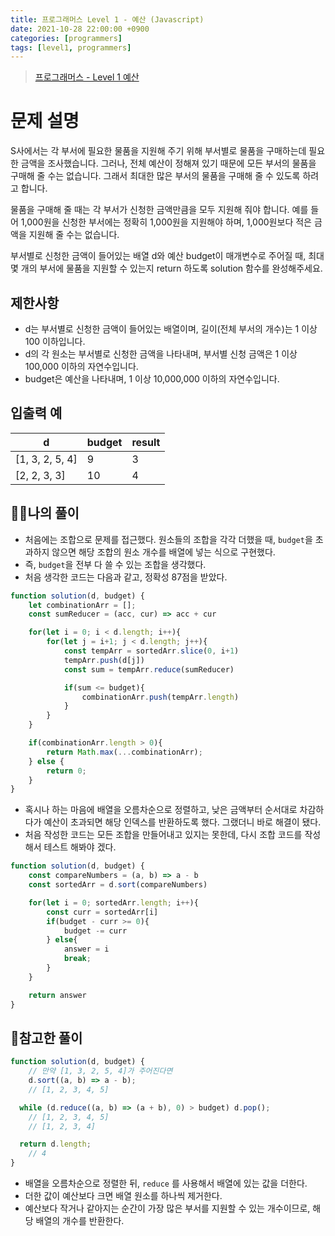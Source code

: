 ```yaml
---
title: 프로그래머스 Level 1 - 예산 (Javascript)
date: 2021-10-28 22:00:00 +0900
categories: [programmers]
tags: [level1, programmers]
---
```

> [프로그래머스 - Level 1 예산](https://programmers.co.kr/learn/courses/30/lessons/12939)

# 문제 설명

S사에서는 각 부서에 필요한 물품을 지원해 주기 위해 부서별로 물품을 구매하는데 필요한 금액을 조사했습니다. 그러나, 전체 예산이 정해져 있기 때문에 모든 부서의 물품을 구매해 줄 수는 없습니다. 그래서 최대한 많은 부서의 물품을 구매해 줄 수 있도록 하려고 합니다.

물품을 구매해 줄 때는 각 부서가 신청한 금액만큼을 모두 지원해 줘야 합니다. 예를 들어 1,000원을 신청한 부서에는 정확히 1,000원을 지원해야 하며, 1,000원보다 적은 금액을 지원해 줄 수는 없습니다.

부서별로 신청한 금액이 들어있는 배열 d와 예산 budget이 매개변수로 주어질 때, 최대 몇 개의 부서에 물품을 지원할 수 있는지 return 하도록 solution 함수를 완성해주세요.

## 제한사항

- d는 부서별로 신청한 금액이 들어있는 배열이며, 길이(전체 부서의 개수)는 1 이상 100 이하입니다.
- d의 각 원소는 부서별로 신청한 금액을 나타내며, 부서별 신청 금액은 1 이상 100,000 이하의 자연수입니다.
- budget은 예산을 나타내며, 1 이상 10,000,000 이하의 자연수입니다.

## 입출력 예

|d|budget|result|
|---|---|---|
|[1, 3, 2, 5, 4]|9|3|
|[2, 2, 3, 3]|10|4|

## 🙋‍♂️나의 풀이

- 처음에는 조합으로 문제를 접근했다. 원소들의 조합을 각각 더했을 때, `budget`을 초과하지 않으면 해당 조합의 원소 개수를 배열에 넣는 식으로 구현했다.
- 즉, `budget`을 전부 다 쓸 수 있는 조합을 생각했다.
- 처음 생각한 코드는 다음과 같고, 정확성 87점을 받았다.

```javascript
function solution(d, budget) {
    let combinationArr = [];
    const sumReducer = (acc, cur) => acc + cur

    for(let i = 0; i < d.length; i++){
        for(let j = i+1; j < d.length; j++){
            const tempArr = sortedArr.slice(0, i+1)
            tempArr.push(d[j])
            const sum = tempArr.reduce(sumReducer)

            if(sum <= budget){
                combinationArr.push(tempArr.length)
            }
        }
    }

    if(combinationArr.length > 0){
        return Math.max(...combinationArr);        
    } else {
        return 0;
    }
}
```

- 혹시나 하는 마음에 배열을 오름차순으로 정렬하고, 낮은 금액부터 순서대로 차감하다가 예산이 초과되면 해당 인덱스를 반환하도록 했다. 그랬더니 바로 해결이 됐다.
- 처음 작성한 코드는 모든 조합을 만들어내고 있지는 못한데, 다시 조합 코드를 작성해서 테스트 해봐야 겠다.

```javascript
function solution(d, budget) {
    const compareNumbers = (a, b) => a - b
    const sortedArr = d.sort(compareNumbers)

    for(let i = 0; sortedArr.length; i++){
        const curr = sortedArr[i]
        if(budget - curr >= 0){
            budget -= curr
        } else{
            answer = i
            break;
        }
    }

    return answer
}
```

## 👀참고한 풀이

```javascript
function solution(d, budget) {
	// 만약 [1, 3, 2, 5, 4]가 주어진다면
	d.sort((a, b) => a - b);
	// [1, 2, 3, 4, 5]

  while (d.reduce((a, b) => (a + b), 0) > budget) d.pop();
	// [1, 2, 3, 4, 5]
	// [1, 2, 3, 4]

  return d.length;
	// 4
}
```

- 배열을 오름차순으로 정렬한 뒤, `reduce` 를 사용해서 배열에 있는 값을 더한다.
- 더한 값이 예산보다 크면 배열 원소를 하나씩 제거한다.
- 예산보다 작거나 같아지는 순간이 가장 많은 부서를 지원할 수 있는 개수이므로, 해당 배열의 개수를 반환한다.
